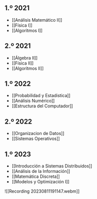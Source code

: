 ## 1.º 2021

- [[Análisis Matemático II]]
- [[Física I]]
- [[Algoritmos I]]

## 2.º 2021

- [[Álgebra II]]
- [[Física II]]
- [[Algoritmos II]]

## 1.º 2022

- [[Probabilidad y Estadistica]]
- [[Análisis Numérico]]
- [[Estructura del Computador]]

## 2.º 2022

- [[Organizacion de Datos]]
- [[Sistemas Operativos]]

## 1.º 2023

- [[Introducción a Sistemas Distribuidos]]
- [[Análisis de la Información]]
- [[Matemática Discreta]]
- [[Modelos y Optimización I]]


![[Recording 20230811191147.webm]]
